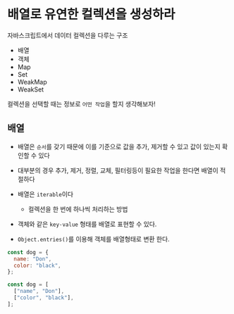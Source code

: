 # 배열로 유연한 컬렉션을 생성하라

자바스크립트에서 데이터 컬렉션을 다루는 구조

- 배열
- 객체
- Map
- Set
- WeakMap
- WeakSet

컬렉션을 선택할 때는 정보로 `어떤 작업`을 할지 생각해보자!

## 배열

- 배열은 `순서`를 갖기 때문에 이를 기준으로 값을 추가, 제거할 수 있고 값이 있는지 확인할 수 있다
- 대부분의 경우 추가, 제거, 정렬, 교체, 필터링등이 필요한 작업을 한다면 배열이 적절하다
- 배열은 `iterable`이다

  - 컬렉션을 한 번에 하나씩 처리하는 방법

- 객체와 같은 `key-value` 형태를 배열로 표현할 수 있다.
- `Object.entries()`를 이용해 객체를 배열형태로 변환 한다.

```js
const dog = {
  name: "Don",
  color: "black",
};

const dog = [
  ["name", "Don"],
  ["color", "black"],
];
```
